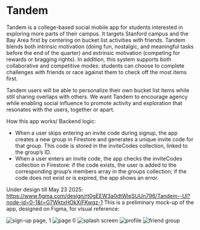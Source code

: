 # Tandem
Tandem is a college-based social mobile app for students interested in exploring more parts of their campus. It targets Stanford campus and the Bay Area first by centering on bucket list activities with friends. Tandem blends both intrinsic motivation (doing fun, nostalgic, and meaningful tasks before the end of the quarter) and extrinsic motivation (competing for rewards or bragging rights). In addition, this system supports both collaborative and competitive modes: students can choose to complete challenges with friends or race against them to check off the most items first.

Tandem users will be able to personalize their own bucket list items while still sharing overlaps with others. We want Tandem to encourage agency while enabling social influence to promote activity and exploration that resonates with the users, together or apart.

How this app works/ Backend logic: 
- When a user skips entering an invite code during signup, the app creates a new group in Firestore and generates a unique invite code for that group. This code is stored in the inviteCodes collection, linked to the group’s ID.
- When a user enters an invite code, the app checks the inviteCodes collection in Firestore: if the code exists, the user is added to the corresponding group’s members array in the groups collection; if the code does not exist or is expired, the app shows an error.


Under design till May 23 2025: https://www.figma.com/design/rt0gEEW3a0dtWleSUUn796/Tandem--UI?node-id=0-1&t=G7WktxHOkXiFKwqz-1
This is a preliminary mock-up of the app, designed on Figma, for visual reference:

![sign-up page, 1](https://github.com/user-attachments/assets/695e06b9-ba14-4ffe-a059-a179a6019984)
![page 0](https://github.com/user-attachments/assets/de706875-d5dd-4d88-98a7-fa5466f1cd2e)
![splash screen](https://github.com/user-attachments/assets/d0a35c5e-c1b9-44b6-a057-1e52f2fc1ef1)
![profile](https://github.com/user-attachments/assets/3a06504e-f29d-4d68-9a96-bd53c61b772a)
![friend group](https://github.com/user-attachments/assets/5953c9af-23d2-4b12-aadf-d57ff62f1bdb)




